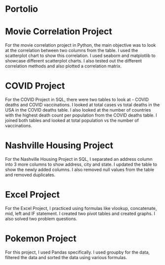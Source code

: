 # Portolio


# Movie Correlation Project
For the movie correlation project in Python, the main objective was to look at the correlation between two columns from the table.
I used the scatterplot chart to show this correlation. I used seaborn and matplotlib to showcase different scatterplot charts.
I also tested out the different correlation methods and also plotted a correlation matrix.



# COVID Project
For the COVID Project in SQL, there were two tables to look at - COVID deaths and COVID vaccinations. I looked at total cases
vs total deaths in the USA in the COVID deaths table. I also looked at the number of countries with the highest death count per 
population from the COVID deaths table. I joined both tables and looked at total population vs the number of vaccinations. 


# Nashville Housing Project
For the Nashville Housing Project in SQL, I separated an address column into 3 more columns to show address, city and state. I updated
the table to show the newly added columns. I also removed null values from the table and removed duplicates. 


# Excel Project
For the Excel Project, I practiced using formulas like vlookup, concatenate, mid, left and IF statement. I created two pivot tables 
and created graphs.  I also solved two problem questions. 


# Pokemon Project 
For this project, I used Pandas specifically. I used groupby for the data, filtered the data and sorted the data using various formulas. 
